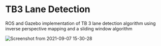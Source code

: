# TB3 Lane Detection
ROS and Gazebo implementation of TB 3 lane detection algorithm using inverse perspective mapping and a sliding window algorithm

![Screenshot from 2021-09-07 15-30-28](https://user-images.githubusercontent.com/63908215/132354701-12aed342-d61d-41d2-9593-f4dd61873ff8.png)
